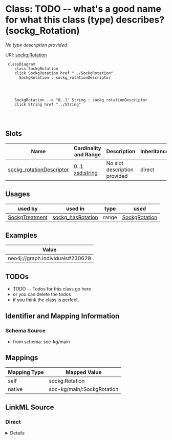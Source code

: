 

# Class: TODO -- what's a good name for what this class (type) describes? (sockg_Rotation)


_No type description provided_





URI: [sockg:Rotation](http://www.semanticweb.org/sockg/ontologies/2024/0/soil-carbon-ontology/Rotation)






```mermaid
 classDiagram
    class SockgRotation
    click SockgRotation href "../SockgRotation"
      SockgRotation : sockg_rotationDescriptor
        
          
    
    
    SockgRotation --> "0..1" String : sockg_rotationDescriptor
    click String href "../String"

        
      
```




<!-- no inheritance hierarchy -->


## Slots

| Name | Cardinality and Range | Description | Inheritance |
| ---  | --- | --- | --- |
| [sockg_rotationDescriptor](../slots/sockg_rotationDescriptor.md) | 0..1 <br/> [xsd:string](http://www.w3.org/2001/XMLSchema#string) | No slot description provided | direct |





## Usages

| used by | used in | type | used |
| ---  | --- | --- | --- |
| [SockgTreatment](../classes/SockgTreatment.md) | [sockg_hasRotation](../slots/sockg_hasRotation.md) | range | [SockgRotation](../classes/SockgRotation.md) |







## Examples

| Value |
| --- |
| neo4j://graph.individuals#230629 |

## TODOs

* TODO -- Todos for this class go here
* or you can delete the todos
* if you think the class is perfect.

## Identifier and Mapping Information







### Schema Source


* from schema: soc-kg/main




## Mappings

| Mapping Type | Mapped Value |
| ---  | ---  |
| self | sockg:Rotation |
| native | soc-kg/main/:SockgRotation |







## LinkML Source

<!-- TODO: investigate https://stackoverflow.com/questions/37606292/how-to-create-tabbed-code-blocks-in-mkdocs-or-sphinx -->

### Direct

<details>
```yaml
name: sockg_Rotation
description: No type description provided
title: TODO -- what's a good name for what this class (type) describes?
todos:
- TODO -- Todos for this class go here
- or you can delete the todos
- if you think the class is perfect.
notes:
- There are 66 instances of this class.
examples:
- value: neo4j://graph.individuals#230629
from_schema: soc-kg/main
rank: 1000
slots:
- sockg_rotationDescriptor
class_uri: sockg:Rotation

```
</details>

### Induced

<details>
```yaml
name: sockg_Rotation
description: No type description provided
title: TODO -- what's a good name for what this class (type) describes?
todos:
- TODO -- Todos for this class go here
- or you can delete the todos
- if you think the class is perfect.
notes:
- There are 66 instances of this class.
examples:
- value: neo4j://graph.individuals#230629
from_schema: soc-kg/main
rank: 1000
attributes:
  sockg_rotationDescriptor:
    name: sockg_rotationDescriptor
    description: No slot description provided
    todos:
    - TODO -- Todos for this slot go here
    - or you can delete the todos
    - if you think the class is perfect.
    comments:
    - 66 occurrences with subject type sockg:Rotation and object type string.
    examples:
    - value: neo4j://graph.individuals#230661 sockg:rotationDescriptor Forage Soybean,
        Wheat, Corn
    from_schema: soc-kg/main
    rank: 1000
    slot_uri: sockg:rotationDescriptor
    alias: sockg_rotationDescriptor
    owner: sockg_Rotation
    domain_of:
    - sockg_Rotation
    range: string
class_uri: sockg:Rotation

```
</details>